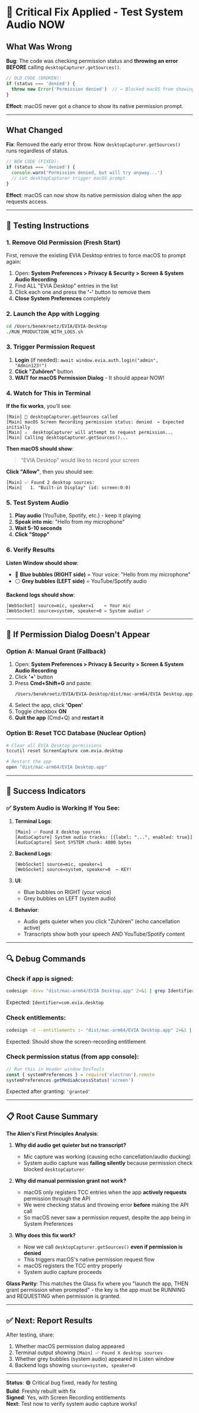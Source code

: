 # 🎯 Critical Fix Applied - Test System Audio NOW

## What Was Wrong

**Bug**: The code was checking permission status and **throwing an error BEFORE** calling `desktopCapturer.getSources()`.

```typescript
// OLD CODE (BROKEN):
if (status === 'denied') {
  throw new Error('Permission denied')  // ← Blocked macOS from showing prompt!
}
```

**Effect**: macOS never got a chance to show its native permission prompt.

---

## What Changed

**Fix**: Removed the early error throw. Now `desktopCapturer.getSources()` runs regardless of status.

```typescript
// NEW CODE (FIXED):
if (status === 'denied') {
  console.warn('Permission denied, but will try anyway...')
  // Let desktopCapturer trigger macOS prompt
}
```

**Effect**: macOS can now show its native permission dialog when the app requests access.

---

## 🚀 Testing Instructions

### 1. Remove Old Permission (Fresh Start)

First, remove the existing EVIA Desktop entries to force macOS to prompt again:

1. Open: **System Preferences > Privacy & Security > Screen & System Audio Recording**
2. Find ALL "EVIA Desktop" entries in the list
3. Click each one and press the **'-'** button to remove them
4. **Close System Preferences** completely

### 2. Launch the App with Logging

```bash
cd /Users/benekroetz/EVIA/EVIA-Desktop
./RUN_PRODUCTION_WITH_LOGS.sh
```

### 3. Trigger Permission Request

1. **Login** (if needed): `await window.evia.auth.login("admin", "Admin123!")`
2. **Click "Zuhören"** button
3. **WAIT for macOS Permission Dialog** - It should appear NOW!

### 4. Watch for This in Terminal

**If the fix works**, you'll see:

```
[Main] 🎥 desktopCapturer.getSources called
[Main] macOS Screen Recording permission status: denied  ← Expected initially
[Main] ⚠️  desktopCapturer will attempt to request permission...
[Main] Calling desktopCapturer.getSources()...
```

**Then macOS should show**: 
> "EVIA Desktop" would like to record your screen

**Click "Allow"**, then you should see:

```
[Main] ✅ Found 2 desktop sources:
[Main]   1. "Built-in Display" (id: screen:0:0)
```

### 5. Test System Audio

1. **Play audio** (YouTube, Spotify, etc.) - keep it playing
2. **Speak into mic**: "Hello from my microphone"
3. **Wait 5-10 seconds**
4. **Click "Stopp"**

### 6. Verify Results

**Listen Window should show**:
- 🔵 **Blue bubbles (RIGHT side)** = Your voice: "Hello from my microphone"
- ⚪ **Grey bubbles (LEFT side)** = YouTube/Spotify audio

**Backend logs should show**:
```
[WebSocket] source=mic, speaker=1    ← Your mic
[WebSocket] source=system, speaker=0 ← System audio! ✅
```

---

## 🐛 If Permission Dialog Doesn't Appear

### Option A: Manual Grant (Fallback)

1. Open: **System Preferences > Privacy & Security > Screen & System Audio Recording**
2. Click **'+'** button
3. Press **Cmd+Shift+G** and paste:
   ```
   /Users/benekroetz/EVIA/EVIA-Desktop/dist/mac-arm64/EVIA Desktop.app
   ```
4. Select the app, click **'Open'**
5. Toggle checkbox **ON**
6. **Quit the app** (Cmd+Q) and **restart it**

### Option B: Reset TCC Database (Nuclear Option)

```bash
# Clear all EVIA Desktop permissions
tccutil reset ScreenCapture com.evia.desktop

# Restart the app
open "dist/mac-arm64/EVIA Desktop.app"
```

---

## 🎯 Success Indicators

### ✅ System Audio is Working If You See:

1. **Terminal Logs**:
   ```
   [Main] ✅ Found X desktop sources
   [AudioCapture] System audio tracks: [{label: "...", enabled: true}]
   [AudioCapture] Sent SYSTEM chunk: 4800 bytes
   ```

2. **Backend Logs**:
   ```
   [WebSocket] source=mic, speaker=1
   [WebSocket] source=system, speaker=0  ← KEY!
   ```

3. **UI**:
   - Blue bubbles on RIGHT (your voice)
   - Grey bubbles on LEFT (system audio)

4. **Behavior**:
   - Audio gets quieter when you click "Zuhören" (echo cancellation active)
   - Transcripts show both your speech AND YouTube/Spotify content

---

## 🔍 Debug Commands

### Check if app is signed:
```bash
codesign -dvvv "dist/mac-arm64/EVIA Desktop.app" 2>&1 | grep Identifier
```
Expected: `Identifier=com.evia.desktop`

### Check entitlements:
```bash
codesign -d --entitlements :- "dist/mac-arm64/EVIA Desktop.app" 2>&1 | grep screen-recording
```
Expected: Should show the screen-recording entitlement

### Check permission status (from app console):
```javascript
// Run this in Header window DevTools
const { systemPreferences } = require('electron').remote
systemPreferences.getMediaAccessStatus('screen')
```
Expected after granting: `'granted'`

---

## 📋 Root Cause Summary

**The Alien's First Principles Analysis**:

1. **Why did audio get quieter but no transcript?**
   - Mic capture was working (causing echo cancellation/audio ducking)
   - System audio capture was **failing silently** because permission check blocked `desktopCapturer`

2. **Why did manual permission grant not work?**
   - macOS only registers TCC entries when the app **actively requests** permission through the API
   - We were checking status and throwing error **before** making the API call
   - So macOS never saw a permission request, despite the app being in System Preferences

3. **Why does this fix work?**
   - Now we call `desktopCapturer.getSources()` **even if permission is denied**
   - This triggers macOS's native permission request flow
   - macOS registers the TCC entry properly
   - System audio capture proceeds

**Glass Parity**: This matches the Glass fix where you "launch the app, THEN grant permission when prompted" - the key is the app must be RUNNING and REQUESTING when permission is granted.

---

## ✅ Next: Report Results

After testing, share:
1. Whether macOS permission dialog appeared
2. Terminal output showing `[Main] ✅ Found X desktop sources`
3. Whether grey bubbles (system audio) appeared in Listen window
4. Backend logs showing `source=system, speaker=0`

---

**Status**: 🟢 Critical bug fixed, ready for testing  
**Build**: Freshly rebuilt with fix  
**Signed**: Yes, with Screen Recording entitlements  
**Next**: Test now to verify system audio capture works!

